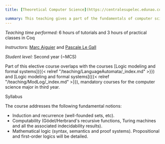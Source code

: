 ```yaml
---
title: [Theoretical Computer Science](https://centralesupelec.edunao.com/course/view.php?id=4697)

summary: This teaching gives a part of the fundamentals of computer science on its two paradigms of computation, which are reduction (calculation step by step) and resolution (logical inference / automatic reasoning)
---
```


*Teaching time performed:* 6 hours of tutorials and 3 hours of practical classes in Coq

*Instructors:* [Marc Aiguier](http://perso.ecp.fr/~aiguierm/) and [Pascale Le Gall](https://research.centralesupelec.fr/pascale.legall/)

*Student level:* Second year (~MCS)

Part of this elective course overlaps with the courses [Logic modeling and formal systems]({{< relref "/teaching/LanguageAutomata/_index.md" >}}) and [Logic modeling and formal systems]({{< relref "/teaching/ModLog/_index.md" >}}), mandatory courses for the computer science major in third year.

Syllabus

The course addresses the following fundamental notions:

- Induction and recurrence (well-founded sets, etc).
- Computability (Gödel/Herbrand's recursive functions, Turing machines and all the associated indecidability results).
- Mathematical logic (syntax, semantics and proof systems). Propositional and first-order logics will be detailed.